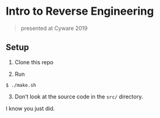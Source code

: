 # Intro to Reverse Engineering
> presented at Cyware 2019

## Setup

1. Clone this repo

2. Run

```shell
$ ./make.sh
```
3. Don’t look at the source code in the `src/` directory. 

I know you just did.
